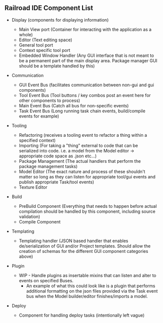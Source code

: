 Railroad IDE Component List
---

- Display (components for displaying information)
    * Main View port (Container for interacting with the application as a whole)
    * Editor (Text editing space)
    * General tool port
    * Context specific tool port
    * Embedded Window Handler (Any GUI interface that is not meant to be a permanent part of the main display area. Package manager GUI should be a template handled by this)

- Communication
    * GUI Event Bus (facilitates communication between non-gui and gui components)
    * Tool Event Bus (Tool buttons / key combos post an event here for other components to process) 
    * Main Event Bus (Catch all bus for non-specific events)
    * Task Event Bus (Long running task chain events, build/compile events for example)
    
- Tooling
    * Refactoring (receives a tooling event to refactor a thing within a specified context)
    * Importing (For taking a "thing" external to code that can be serialized into code. i.e. a model from the Model editor -> appropriate code space as .json etc...)
    * Package Management (The actual handlers that perform the package management tasks)
    * Model Editor (The exact nature and process of these shouldn't matter so long as they can listen for appropriate tool/gui events and publish appropriate Task/tool events)
    * Texture Editor

- Build
    * PreBuild Component (Everything that needs to happen before actual compilation should be handled by this component, including source validation)
    * Compile Component
    
- Templating
    * Templating handler (JSON based handler that enables de/serialization of GUI and/or Project templates. Should allow the creation of schemas for the different GUI component categories above)

- Plugin
    * WIP - Handle plugins as insertable mixins that can listen and alter to events on specified Buses.
        * An example of what this could look like is a plugin that performs additional formatting on the json files provided via the Task event bus when the Model builder/editor finishes/imports a model.

- Deploy
    * Component for handling deploy tasks (intentionally left vague)
